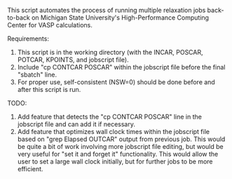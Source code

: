 This script automates the process of running multiple relaxation jobs back-to-back on Michigan State University's High-Performance Computing Center for VASP calculations.

Requirements:
1. This script is in the working directory (with the INCAR, POSCAR, POTCAR, KPOINTS, and jobscript file).
2. Include "cp CONTCAR POSCAR" within the jobscript file before the final "sbatch" line.
3. For proper use, self-consistent (NSW=0) should be done before and after this script is run.

TODO:
1. Add feature that detects the "cp CONTCAR POSCAR" line in the jobscript file and can add it if necessary.
2. Add feature that optimizes wall clock times within the jobscript file based on "grep Elapsed OUTCAR" output from previous job. This would be quite a bit of work involving more jobscript file editing, but would be very useful for "set it and forget it" functionality. This would allow the user to set a large wall clock initially, but for further jobs to be more efficient.
